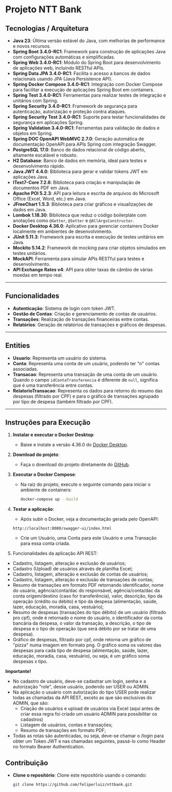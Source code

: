 # Projeto NTT Bank

## Tecnologias / Arquitetura

- **Java 23**: Última versão estável do Java, com melhorias de performance e novos recursos.
- **Spring Boot 3.4.0-RC1**: Framework para construção de aplicações Java com configurações automáticas e simplificadas.
- **Spring Web 3.4.0-RC1**: Módulo do Spring Boot para desenvolvimento de aplicações web, incluindo RESTful APIs.
- **Spring Data JPA 3.4.0-RC1**: Facilita o acesso a bancos de dados relacionais usando JPA (Java Persistence API).
- **Spring Docker Compose 3.4.0-RC1**: Integração com Docker Compose para facilitar a execução de aplicações Spring Boot em containers.
- **Spring Test 3.4.0-RC1**: Ferramentas para realizar testes de integração e unitários com Spring.
- **Spring Security 3.4.0-RC1**: Framework de segurança para autenticação, autorização e proteção contra ataques.
- **Spring Security Test 3.4.0-RC1**: Suporte para testar funcionalidades de segurança em aplicações Spring.
- **Spring Validation 3.4.0-RC1**: Ferramentas para validação de dados e objetos em Spring.
- **Spring DOC OpenAPI WebMVC 2.7.0**: Geração automática de documentação OpenAPI para APIs Spring com integração Swagger.
- **PostgreSQL 17.0**: Banco de dados relacional de código aberto, altamente escalável e robusto.
- **H2 Database**: Banco de dados em memória, ideal para testes e desenvolvimento rápido.
- **Java JWT 4.4.0**: Biblioteca para gerar e validar tokens JWT em aplicações Java.
- **IText7-Core 7.2.6**: Biblioteca para criação e manipulação de documentos PDF em Java.
- **Apache POI 5.2.3**: API para leitura e escrita de arquivos do Microsoft Office (Excel, Word, etc.) em Java.
- **JFreeChart 1.5.3**: Biblioteca para criar gráficos e visualizações de dados em Java.
- **Lombok 1.18.30**: Biblioteca que reduz o código boilerplate com anotações como `@Getter`, `@Setter` e `@AllArgsConstructor`.
- **Docker Desktop 4.36.0**: Aplicativo para gerenciar containers Docker localmente em ambientes de desenvolvimento.
- **JUnit 5.11.3**: Framework para escrita e execução de testes unitários em Java.
- **Mockito 5.14.2**: Framework de mocking para criar objetos simulados em testes unitários.
- **MockAPI**: Ferramenta para simular APIs RESTful para testes e desenvolvimento.
- **API Exchange Rates v4**: API para obter taxas de câmbio de várias moedas em tempo real.

---

## Funcionalidades

- **Autenticação**: Sistema de login com token JWT.
- **Gestão de Contas**: Criação e gerenciamento de contas de usuários.
- **Transações**: Realização de transações financeiras entre contas.
- **Relatórios**: Geração de relatórios de transações e gráficos de despesas.

---

## Entities

- **Usuario**: Representa um usuário do sistema.
- **Conta**: Representa uma conta de um usuário, podendo ter "n" contas associadas.
- **Transacao**: Representa uma transação de uma conta de um usuário. Quando o campo `idContaTransferencia` é diferente de `null`, significa que é uma transferência entre contas.
- **RelatorioTransacao**: Representa os dados para retorno do resumo das despesas (filtrado por CPF) e para o gráfico de transações agrupado por tipo de despesa (também filtrado por CPF).

---

## Instruções para Execução

1. **Instalar e executar o Docker Desktop**:
    - Baixe e instale a versão 4.36.0 do [Docker Desktop](https://www.docker.com/products/docker-desktop/).

2. **Download do projeto**:
    - Faça o download do projeto diretamente do [GitHub](https://github.com/feliperluiz/nttbank/archive/refs/heads/feature/hello-world.zip).

3. **Executar o Docker Compose**:
    - Na raiz do projeto, execute o seguinte comando para iniciar o ambiente de containers:
      ```bash
      docker-compose up --build
      ```

4. **Testar a aplicação**:
    - Após subir o Docker, veja a documentação gerada pelo OpenAPI:
   ```link
   http://localhost:8080/swagger-ui/index.html
   ```
    - Crie um Usuário, uma Conta para este Usuário e uma Transação para essa conta criada.
   

5. Funcionalidades da aplicação API REST:

- Cadastro, listagem, alteração e exclusão de usuários;
- Cadastro (Upload) de usuários através de planilha Excel;
- Cadastro, listagem, alteração e exclusão de contas de usuários;
- Cadastro, listagem, alteração e exclusão de transações de contas;
- Resumo de transações em formato PDF retornando identificador, nome do usuário, agência/conta/dac do responsável, agência/conta/dac da conta origem/destino (caso for transferência), valor, descrição, tipo da operação (crédito ou débito) e tipo da despesa (alimentação, saúde, lazer, educação, moradia, casa, vestuário);
- Resumo de despesas (transações do tipo débito) de um usuário (filtrado pro cpf), onde é retornado o nome do usuário, o identificador da conta bancária da despesa, o valor da transação, a descrição, o tipo de despesa e o tipo de operação (que será débito por se tratar de uma despesa).
- Gráfico de despesas, filtrado por cpf, onde retorna um gráfico de "pizza" numa imagem em formato png. O gráfico soma os valores das despesas para cada tipo de despesa (alimentação, saúde, lazer, educação, moradia, casa, vestuário), ou seja, é um gráfico soma despesas x tipo.

**Importante!**

- No cadastro de usuário, deve-se cadastrar um login, senha e a autorização "role", desse usuário, podendo ser USER ou ADMIN.
- Na aplicação o usuário com autorização do tipo USER pode realizar todas as chamadas da API REST, exceto as que são exclusivas do ADMIN, que são:
    - Criação de usuários e upload de usuários via Excel (aqui antes de criar essa regra foi criado um usuário ADMIN para possibilitar os cadastros)
    - Listagem de usuários, contas e transações;
    - Resumo de transações em formato PDF; 
- Todas as rotas são autenticadas, ou seja, deve-se chamar o /login para obter um Token JWT e nas chamadas seguintes, passá-lo como Header no formato Bearer Authentication.


## Contribuição

- **Clone o repositório**:
  Clone este repositório usando o comando:
  ```bash
  git clone https://github.com/feliperluiz/nttbank.git
